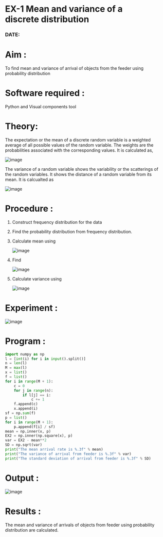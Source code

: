 #  EX-1 Mean and variance of a discrete  distribution
### DATE:

# Aim : 

To find mean and variance of arrival of objects from the feeder using probability distribution

# Software required :  

Python and Visual components tool

# Theory:

The expectation or the mean of a discrete random variable is a weighted average of all possible
values of the random variable. The weights are the probabilities associated with the corresponding values. 
It is calculated as,

![image](https://user-images.githubusercontent.com/103921593/192938463-e34177f4-f188-48a0-bda2-8f6d1d660ed2.png)

The variance of a random variable shows the variability or the scatterings of the random variables.
It shows the distance of a random variable from its mean. It is calcualted as

![image](https://user-images.githubusercontent.com/103921593/192938695-99fedc01-34d5-4d36-84df-5880e766ed0c.png)


# Procedure :

1. Construct frequency distribution for the data

2. Find the  probability distribution from frequency distribution.

3. Calculate mean using 
   
   ![image](https://user-images.githubusercontent.com/103921593/192940431-03b81777-c54d-4286-b4f4-82dfe7666b4c.png)

4. Find  
   
      ![image](https://user-images.githubusercontent.com/103921593/192940255-2d9dd746-6875-4a6d-877b-6da6cdb96ab1.png)

5.  Calculate variance using 
  
      ![image](https://user-images.githubusercontent.com/103921593/192942852-913550a9-fabe-4a55-b956-0487b18bbd97.png)


# Experiment :

![image](https://user-images.githubusercontent.com/103921593/229993174-5b67e57e-3e01-4ac4-9f83-410a932b22bf.png)

# Program :
```py
import numpy as np
l = [int(i) for i in input().split()]
n = len(l)
M = max(l)
x = list()
f = list()
for i in range(M + 1):
    c = 0
    for j in range(n):
        if l[j] == i:
            c += 1
    f.append(c)
    x.append(i)
sf = np.sum(f)
p = list()
for i in range(M + 1):
    p.append(f[i] / sf)
mean = np.inner(x, p)
EX2 = np.inner(np.square(x), p)
var = EX2 - mean**2
SD = np.sqrt(var)
print("The mean arrival rate is %.3f" % mean)
print("The variance of arrival from feeder is %.3f" % var)
print("The standard deviation of arrival from feeder is %.3f" % SD)
```

# Output : 
![image](https://github.com/Aswinth21/Mean-and-Variance/assets/120236638/06963656-a3ba-4f15-b566-eb4a74baf028)

# Results :
The mean and variance of arrivals of objects from feeder using probability distribution are calculated.

